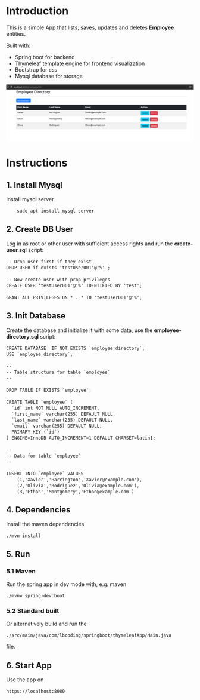 # Introduction
This is a simple App that lists, saves, updates and deletes **Employee** entities. 

Built with:
- Spring boot for backend 
- Thymeleaf template engine for frontend visualization
- Bootstrap for css
- Mysql database for storage

![Preview Picture](data/preview.png)

# Instructions
## 1. Install Mysql
Install mysql server
```shell
    sudo apt install mysql-server
```

## 2. Create DB User
Log in as root or other user with sufficient access rights and run the **create-user.sql** script:
```roomsql
-- Drop user first if they exist
DROP USER if exists 'testUser001'@'%' ;

-- Now create user with prop privileges
CREATE USER 'testUser001'@'%' IDENTIFIED BY 'test';

GRANT ALL PRIVILEGES ON * . * TO 'testUser001'@'%';
```

## 3. Init Database
Create the database and initialize it with some data, use the **employee-directory.sql** script:
```roomsql
CREATE DATABASE  IF NOT EXISTS `employee_directory`;
USE `employee_directory`;

--
-- Table structure for table `employee`
--

DROP TABLE IF EXISTS `employee`;

CREATE TABLE `employee` (
  `id` int NOT NULL AUTO_INCREMENT,
  `first_name` varchar(255) DEFAULT NULL,
  `last_name` varchar(255) DEFAULT NULL,
  `email` varchar(255) DEFAULT NULL,
  PRIMARY KEY (`id`)
) ENGINE=InnoDB AUTO_INCREMENT=1 DEFAULT CHARSET=latin1;

--
-- Data for table `employee`
--

INSERT INTO `employee` VALUES 
    (1,'Xavier','Harrington','Xavier@example.com'),
    (2,'Olivia','Rodriguez','Olivia@example.com'),
    (3,'Ethan','Montgomery','Ethan@example.com')
```

## 4. Dependencies
Install the maven dependencies
```shell
./mvn install
```
## 5. Run
### 5.1 Maven
Run the spring app in dev mode with, e.g. maven
```shell
./mvnw spring-dev:boot
```
### 5.2 Standard built
Or alternatively build and run the 
```shell
./src/main/java/com/lbcoding/springboot/thymeleafApp/Main.java
```
file.

## 6. Start App
Use the app on
```text
https://localhost:8080
```
